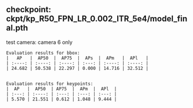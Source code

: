 ## checkpoint: ckpt/kp_R50_FPN_LR_0.002_ITR_5e4/model_final.pth

test camera: camera 6 only

```
Evaluation results for bbox:
|   AP   |  AP50  |  AP75  |  APs  |  APm   |  APl   |
| :----: | :----: | :----: | :---: | :----: | :----: |
| 24.682 | 50.538 | 22.297 | 0.000 | 14.716 | 32.512 |


Evaluation results for keypoints:
|  AP   |  AP50  | AP75  |  APm  |  APl  |
| :---: | :----: | :---: | :---: | :---: |
| 5.570 | 21.551 | 0.612 | 1.048 | 9.444 |

```